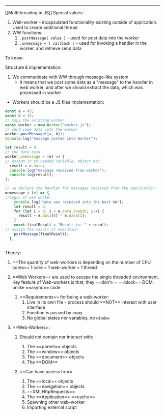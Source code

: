 ***
[[Multithreading in JS]]
Special values:
1. Web-worker - incapsulated functionality existing outside of application. Used to create additional thread  
2. WW functions:
	1. `.postMessage( value )` - used for post data into the worker 
	2. `.onmessage = ( callback )` - used for invoking a handler in the worker, and retrieve send data  `

To know:

Structure & implementation:
1. We communicate with WW through message-like system
	- it means that we post some data as a "message" to the handler in web worker, and after we should extract the data, which was processed in worker 
- Workers should be a JS files 
Implementation:
```ts
const a = 43;
const b = 22;
// copy the existing worker 
const worker = new Worker("worker.js");
// send some data into the worker 
worker.postMessage([a, b]);
console.log("message posted into Worker");

let result = 0;
// the data back 
worker.onmessage = (e) => {
// assign it to needed variable, object etc. 
  result = e.data;
  console.log("message received from worker");
  console.log(result);
};
```

```ts
// we declare the handler for messages received from the application 
onmessage = (e) => {
//logic of web worker 
    console.log("Data was received into the best WW");
    let result = 2;
    for (let i = 0; i < e.data.length; i++) {
      result = e.data[0] * e.data[1];
    }
    const finalResult = "Result is: " + result;
// assign the result of execution 
    postMessage(finalResult);
  };
  
```
Theory:
1. ==The quantity of web-workers is depending on the number of CPU cores== 1 core = 1 web-worker = 1 thread 

2. ==Web Workers== are used to escape the single threaded environment. Key feature of Web-workers is that, they ==don't== ==block== DOM, unlike ==async== code
	1. ==Requirements== for being a web-worker:
		1. Live in its own file - process should ==NOT== interact with user interface 
		2. Function is passed by copy 
		3. No global states nor variables, no `window` 
	
2. ==Web-Workers=: 
	1. Should not contain nor interact with:
		1. The ==parent== objects
		2. The ==window== objects 
		3. The ==document== objects 
		4. The ==DOM== 
	
	2.  ==Can have access to:==
		1. The ==local== objects
		2. The ==navigation== objects 
		3. ==XMLHttpRequests==
		4. The ==Application== ==cache== 
		5. Spawning other web-worker 
		6. Importing external script 